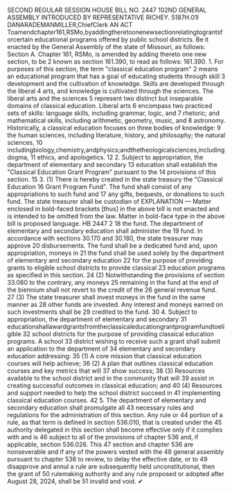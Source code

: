 SECOND REGULAR SESSION
HOUSE BILL NO. 2447
102ND GENERAL ASSEMBLY
INTRODUCED BY REPRESENTATIVE RICHEY.
5187H.01I DANARADEMANMILLER,ChiefClerk
AN ACT
Toamendchapter161,RSMo,byaddingtheretoonenewsectionrelatingtograntsforcertain
educational programs offered by public school districts.
Be it enacted by the General Assembly of the state of Missouri, as follows:
Section A. Chapter 161, RSMo, is amended by adding thereto one new section, to be
2 known as section 161.390, to read as follows:
161.390. 1. For purposes of this section, the term "classical education program"
2 means an educational program that has a goal of educating students through skill
3 development and the cultivation of knowledge. Skills are developed through the liberal
4 arts, and knowledge is cultivated through the sciences. The liberal arts and the sciences
5 represent two distinct but inseparable domains of classical education. Liberal arts
6 encompass two practiced sets of skills: language skills, including grammar, logic, and
7 rhetoric; and mathematical skills, including arithmetic, geometry, music, and
8 astronomy. Historically, a classical education focuses on three bodies of knowledge:
9 the human sciences, including literature, history, and philosophy; the natural sciences,
10 includingbiology,chemistry,andphysics;andthetheologicalsciences,includingdogma,
11 ethics, and apologetics.
12 2. Subject to appropriation, the department of elementary and secondary
13 education shall establish the "Classical Education Grant Program" pursuant to the
14 provisions of this section.
15 3. (1) There is hereby created in the state treasury the "Classical Education
16 Grant Program Fund". The fund shall consist of any appropriations to such fund and
17 any gifts, bequests, or donations to such fund. The state treasurer shall be custodian of
EXPLANATION — Matter enclosed in bold-faced brackets [thus] in the above bill is not enacted and is
intended to be omitted from the law. Matter in bold-face type in the above bill is proposed language.
HB 2447 2
18 the fund. The department of elementary and secondary education shall administer the
19 fund. In accordance with sections 30.170 and 30.180, the state treasurer may approve
20 disbursements. The fund shall be a dedicated fund and, upon appropriation, moneys in
21 the fund shall be used solely by the department of elementary and secondary education
22 for the purpose of providing grants to eligible school districts to provide classical
23 education programs as specified in this section.
24 (2) Notwithstanding the provisions of section 33.080 to the contrary, any moneys
25 remaining in the fund at the end of the biennium shall not revert to the credit of the
26 general revenue fund.
27 (3) The state treasurer shall invest moneys in the fund in the same manner as
28 other funds are invested. Any interest and moneys earned on such investments shall be
29 credited to the fund.
30 4. Subject to appropriation, the department of elementary and secondary
31 educationshallawardgrantsfromtheclassicaleducationgrantprogramfundtoeligible
32 school districts for the purpose of providing classical education programs. A school
33 district wishing to receive such a grant shall submit an application to the department of
34 elementary and secondary education addressing:
35 (1) A core mission that classical education courses will help achieve;
36 (2) A plan that outlines classical education courses and key metrics that will
37 show success;
38 (3) Resources available to the school district and in the community that will
39 assist in creating successful outcomes in classical education; and
40 (4) Resources and support needed to help the school district succeed in
41 implementing classical education courses.
42 5. The department of elementary and secondary education shall promulgate all
43 necessary rules and regulations for the administration of this section. Any rule or
44 portion of a rule, as that term is defined in section 536.010, that is created under the
45 authority delegated in this section shall become effective only if it complies with and is
46 subject to all of the provisions of chapter 536 and, if applicable, section 536.028. This
47 section and chapter 536 are nonseverable and if any of the powers vested with the
48 general assembly pursuant to chapter 536 to review, to delay the effective date, or to
49 disapprove and annul a rule are subsequently held unconstitutional, then the grant of
50 rulemaking authority and any rule proposed or adopted after August 28, 2024, shall be
51 invalid and void.
✔